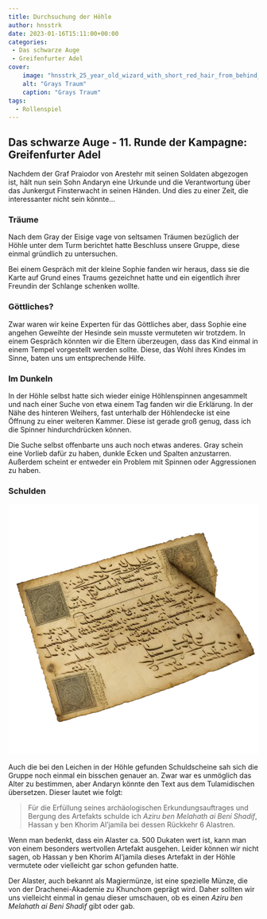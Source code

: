 ```yaml
---
title: Durchsuchung der Höhle
author: hnsstrk
date: 2023-01-16T15:11:00+00:00
categories:
 - Das schwarze Auge
 - Greifenfurter Adel
cover:
    image: "hnsstrk_25_year_old_wizard_with_short_red_hair_from_behind_2_la_e1729427-d371-431c-9309-ebac6ac9fe60-768x512.png"
    alt: "Grays Traum"
    caption: "Grays Traum"
tags:
  - Rollenspiel
---
```


## Das schwarze Auge - 11. Runde der Kampagne: Greifenfurter Adel

Nachdem der Graf Praiodor von Arestehr mit seinen Soldaten abgezogen ist, hält nun sein Sohn Andaryn eine Urkunde und die Verantwortung über das Junkergut Finsterwacht in seinen Händen. Und dies zu einer Zeit, die interessanter nicht sein könnte&#8230;

### Träume

Nach dem Gray der Eisige vage von seltsamen Träumen bezüglich der Höhle unter dem Turm berichtet hatte Beschluss unsere Gruppe, diese einmal gründlich zu untersuchen.

Bei einem Gespräch mit der kleine Sophie fanden wir heraus, dass sie die Karte auf Grund eines Traums gezeichnet hatte und ein eigentlich ihrer Freundin der Schlange schenken wollte.

### Göttliches?

Zwar waren wir keine Experten für das Göttliches aber, dass Sophie eine angehen Geweihte der Hesinde sein musste vermuteten wir trotzdem. In einem Gespräch könnten wir die Eltern überzeugen, dass das Kind einmal in einem Tempel vorgestellt werden sollte. Diese, das Wohl ihres Kindes im Sinne, baten uns um entsprechende Hilfe.

### Im Dunkeln

In der Höhle selbst hatte sich wieder einige Höhlenspinnen angesammelt und nach einer Suche von etwa einem Tag fanden wir die Erklärung. In der Nähe des hinteren Weihers, fast unterhalb der Höhlendecke ist eine Öffnung zu einer weiteren Kammer. Diese ist gerade groß genug, dass ich die Spinner hindurchdrücken können.

Die Suche selbst offenbarte uns auch noch etwas anderes. Gray schein eine Vorlieb dafür zu haben, dunkle Ecken und Spalten anzustarren. Außerdem scheint er entweder ein Problem mit Spinnen oder Aggressionen zu haben.

### Schulden

![](alter_schuldschein-768x768.webp)

Auch die bei den Leichen in der Höhle gefunden Schuldscheine sah sich die Gruppe noch einmal ein bisschen genauer an. Zwar war es unmöglich das Alter zu bestimmen, aber Andaryn könnte den Text aus dem Tulamidischen übersetzen. Dieser lautet wie folgt:


> Für die Erfüllung seines archäologischen Erkundungsauftrages und Bergung des Artefakts schulde ich *Aziru ben Melahath ai Beni Shadif*, Hassan y ben Khorim Al&#8217;jamila bei dessen Rückkehr 6 Alastren.


Wenn man bedenkt, dass ein Alaster ca. 500 Dukaten wert ist, kann man von einem besonders wertvollen Artefakt ausgehen. Leider können wir nicht sagen, ob Hassan y ben Khorim Al&#8217;jamila dieses Artefakt in der Höhle vermutete oder vielleicht gar schon gefunden hatte.

Der Alaster, auch bekannt als Magiermünze, ist eine spezielle Münze, die von der Drachenei-Akademie zu Khunchom geprägt wird. Daher sollten wir uns vielleicht einmal in genau dieser umschauen, ob es einen _Aziru ben Melahath ai Beni Shadif_ gibt oder gab.